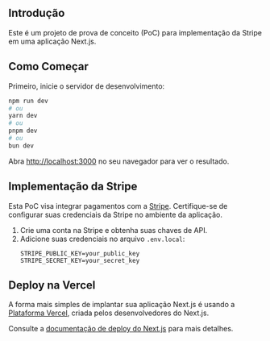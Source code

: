 ## Introdução

Este é um projeto de prova de conceito (PoC) para implementação da Stripe em uma aplicação Next.js.

## Como Começar

Primeiro, inicie o servidor de desenvolvimento:

```bash
npm run dev
# ou
yarn dev
# ou
pnpm dev
# ou
bun dev
```

Abra [http://localhost:3000](http://localhost:3000) no seu navegador para ver o resultado.

## Implementação da Stripe

Esta PoC visa integrar pagamentos com a [Stripe](https://stripe.com/). Certifique-se de configurar suas credenciais da Stripe no ambiente da aplicação.

1. Crie uma conta na Stripe e obtenha suas chaves de API.
2. Adicione suas credenciais no arquivo `.env.local`:
   ```env
   STRIPE_PUBLIC_KEY=your_public_key
   STRIPE_SECRET_KEY=your_secret_key
   ```

## Deploy na Vercel

A forma mais simples de implantar sua aplicação Next.js é usando a [Plataforma Vercel](https://vercel.com/new?utm_medium=default-template&filter=next.js&utm_source=create-next-app&utm_campaign=create-next-app-readme), criada pelos desenvolvedores do Next.js.

Consulte a [documentação de deploy do Next.js](https://nextjs.org/docs/app/building-your-application/deploying) para mais detalhes.

